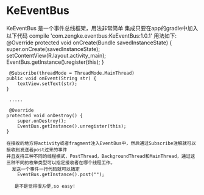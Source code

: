 # KeEventBus 
   KeEventBus 是一个事件总线框架，用法非常简单
 集成只要在app的gradle中加入以下代码
    compile 'com.zengke.eventbus:KeEventBus:1.0.1'
 用法如下:
     @Override
    protected void onCreate(Bundle savedInstanceState) {
        super.onCreate(savedInstanceState);
        setContentView(R.layout.activity_main);
        EventBus.getInstance().register(this);
     }
     
     @Subscribe(threadMode = ThreadMode.MainThread)
    public void onEvent(String str) {
        textView.setText(str);
    }
     
     .....
     
     @Override
    protected void onDestroy() {
        super.onDestroy();
        EventBus.getInstance().unregister(this);
    }
    
    在接收的地方将activity或者fragment注入EventBus中，然后通过Subscribe注解就可以接收到发送者post过来的事件
    并且支持三种不同的线程模式，PostThread，BackgroundThread和MainThread，通过这三种不同的枚举类型可以指定接收者在哪个线程工作。
      发送一个事件一行代码就可以搞定
        EventBus.getInstance().post("");
        
       是不是觉得很方便,so easy!
